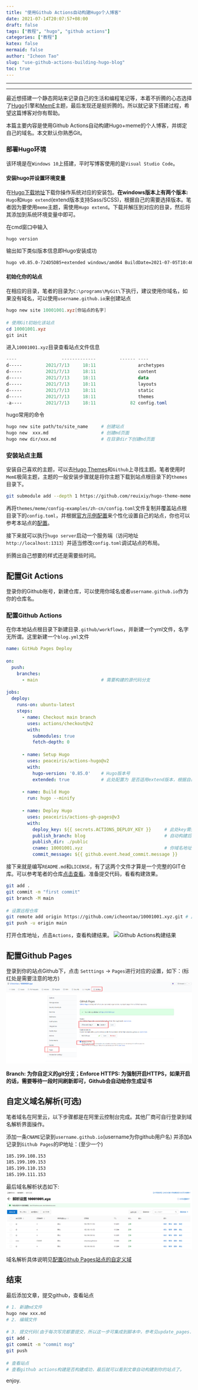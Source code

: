 ```yaml
---
title: "使用Github Actions自动构建Hugo个人博客"
date: 2021-07-14T20:07:57+08:00
draft: false
tags: ["教程", "hugo", "github actions"]
categories: ["教程"]
katex: false
mermaid: false
author: "Icheon Tao"
slug: "use-github-actions-building-hugo-blog"
toc: true
---
```

---
---
最近想搭建一个静态网站来记录自己的生活和编程笔记等，本着不折腾的心态选择了[Hugo](https://github.com/gohugoio/hugo)引擎和[MemE](https://github.com/reuixiy/hugo-theme-meme)主题，最后发现还是挺折腾的。所以就记录下搭建过程，希望这篇博客对你有帮助。

本篇主要内容是使用Github Actions自动构建Hugo+meme的个人博客，并绑定自己的域名。本文默认你熟悉Git。

### 部署Hugo环境
该环境是在`Windows 10`上搭建，平时写博客使用的是`Visual Studio Code`。

#### 安装hugo并设置环境变量
在[Hugo下载地址](https://github.com/gohugoio/hugo/releases/)下载你操作系统对应的安装包。**在windows版本上有两个版本:** `Hugo`和`Hugo extend`(extend版本支持Sass/SCSS)，根据自己的需要选择版本。笔者因为要使用`meme`主题，需使用`Hugo extend`。下载并解压到对应的目录，然后将其添加到系统环境变量中即可。

在cmd窗口中输入
```
hugo version
```
输出如下类似版本信息即Hugo安装成功
```bash
hugo v0.85.0-724D5DB5+extended windows/amd64 BuildDate=2021-07-05T10:46:28Z VendorInfo=gohugoio
```

#### 初始化你的站点
在相应的目录，笔者的目录为`C:\programs\MyGit\`下执行，建议使用你域名，如果没有域名，可以使用`username.github.io`来创建站点
```powershell
hugo new site 10001001.xyz[你站点的名字]

# 使用Git初始化该站点
cd 10001001.xyz
git init
```
进入`10001001.xyz`目录查看站点文件信息
```powershell
----                 -------------         ------ ----
d-----         2021/7/13     18:11                archetypes
d-----         2021/7/13     18:11                content
d-----         2021/7/13     18:11                data
d-----         2021/7/13     18:11                layouts
d-----         2021/7/13     18:11                static
d-----         2021/7/13     18:11                themes
-a----         2021/7/13     18:11             82 config.toml
```
hugo常用的命令
```bash
hugo new site path/to/site_name     # 创建站点
hugo new  xxx.md                    # 创建md页面
hugo new dir/xxx.md                 # 在目录dir下创建md页面
```

### 安装站点主题
安装自己喜欢的主题，可以去[Hugo Themes](https://themes.gohugo.io/)和`Github`上寻找主题。笔者使用时`MemE`极简主题，主题的一般安装步骤就是将你主题下载到站点根目录下的`themes`目录下。
```bash
git submodule add --depth 1 https://github.com/reuixiy/hugo-theme-meme.git themes/meme
```
再将`themes/meme/config-examples/zh-cn/config.toml`文件复制并覆盖站点根目录下的`config.toml`，并根据[官方示例配置](https://github.com/reuixiy/hugo-theme-meme/blob/master/config-examples/zh-cn/config.tomlthemes/meme/config-examples/zh-cn/config.toml)来个性化设置自己的站点，你也可以参考本站点的[配置](https://github.com/icheontao/10001001.xyz/blob/main/config.toml)。

接下来就可以执行`hugo server`启动一个服务端（访问地址`http://localhost:1313`）并适当修改`config.toml`调试站点的布局。

折腾出自己想要的样式还是需要些时间。

## 配置Git Actions
登录你的Github账号，新建仓库，可以使用你域名或者`username.github.io`作为你的仓库名。

### 配置Github Actions
在你本地站点根目录下新建目录`.github/workflows`，并新建一个yml文件，名字无所谓。这里新建一个`blog.yml`文件
```yml
name: GitHub Pages Deploy

on:
  push: 
    branches:
      - main                        # 需要构建的源代码分支

jobs:
  deploy:
    runs-on: ubuntu-latest
    steps:
      - name: Checkout main branch
        uses: actions/checkout@v2
        with:
          submodules: true
          fetch-depth: 0
        
      - name: Setup Hugo
        uses: peaceiris/actions-hugo@v2
        with:
          hugo-version: '0.85.0'    # Hugo版本号
          extended: true            # 此处配置为 是否适用extend版本，根据自己的主题来定

      - name: Build Hugo
        run: hugo --minify

      - name: Deploy Hugo
        uses: peaceiris/actions-gh-pages@v3
        with:
          deploy_key: ${{ secrets.ACTIONS_DEPLOY_KEY }}     # 此处key需要配置，见文https://github.com/peaceiris/actions-gh-pages#%EF%B8%8F-create-ssh-deploy-key
          publish_branch: blog                              # 自动构建后发布到的分支，此处为自定义
          publish_dir: ./public
          cname: 10001001.xyz                               # 你域名地址(如果有域名的话，没有则去掉该字段)
          commit_message: ${{ github.event.head_commit.message }}
```
接下来就是编写`README.md`和`LICENSE`，有了这两个文件才算是一个完整的GIT仓库。可以参考笔者的仓库[点击查看](https://github.com/icheontao/10001001.xyz)。准备提交代码，看看构建效果。

```bash
git add .
git commit -m "first commit"
git branch -M main

# 设置远程仓库
git remote add origin https://github.com/icheontao/10001001.xyz.git # 此处为你仓库地址
git push -u origin main
```
打开仓库地址，点击`Actions`，查看构建结果。
![Github Actions构建结果](imags/github_actions.png)

## 配置Github Pages
登录到你的站点Github下，点击 `Setttings` -> `Pages`进行对应的设置，如下：(标红处是需要注意的地方)
![github pages settings](images/github_pages_setting.png)

**Branch: 为你自定义的git分支；Enforce HTTPS: 为强制开启HTTPS，如果开启的话，需要等待一段时间刷新即可，Github会自动给你生成证书**

## 自定义域名解析(可选)
笔者域名在阿里云，以下步骤都是在阿里云控制台完成。其他厂商可自行登录到域名解析界面操作。

添加一条`CNAME`记录到`username.github.io`(username为你github用户名)
并添加`A`记录到`Github Pages`的IP地址：(至少一个)
```bash
185.199.108.153
185.199.109.153
185.199.110.153
185.199.111.153
```
最后域名解析状态如下:
![域名解析状态](images/github_pages_setting_2.png)

域名解析具体说明见[配置Github Pages站点的自定义域](https://docs.github.com/cn/pages/configuring-a-custom-domain-for-your-github-pages-site/managing-a-custom-domain-for-your-github-pages-site)

## 结束
最后添加文章，提交github，查看站点
```bash
# 1. 新建md文件
hugo new xxx.md
# 2. 编辑文件

# 3. 提交代码(由于每次写完都要提交，所以这一步可集成到脚本中，参考见update_pages.sh，在windows上使用Git Bash下运行)
git add .
git commit -m "commit msg"
git push

# 查看站点
# 查看github actions构建是否构建成功，最后就可以看到文章自动构建到你的站点了。
```
enjoy.